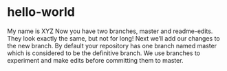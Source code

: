# hello-world
My name is XYZ
Now you have two branches, master and readme-edits. They look exactly the same, but not for long! Next we’ll add our changes to the new branch.
By default your repository has one branch named master which is considered to be the definitive branch. We use branches to experiment and make edits before committing them to master.
